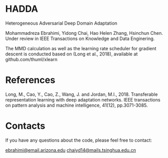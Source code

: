 # HADDA
Heterogeneous Adversarial Deep Domain Adaptation

Mohammadreza Ebrahimi, Yidong Chai, Hao Helen Zhang, Hsinchun Chen. Under review in IEEE Transactions on Knowledge and Data Enginering.

The MMD calculation as well as the learning rate scheduler for gradient descent is conducted based on (Long et al., 2018), available at github.com/thuml/xlearn

# References

Long, M., Cao, Y., Cao, Z., Wang, J. and Jordan, M.I., 2018. Transferable representation learning with deep adaptation networks. IEEE transactions on pattern analysis and machine intelligence, 41(12), pp.3071-3085.

# Contacts
If you have any questions about the code, please feel free to contact:

ebrahimi@email.arizona.edu
chaiyd14@mails.tsinghua.edu.cn
